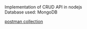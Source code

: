Implementation of CRUD API in nodejs <br>
Database used: MongoDB

<p><a href="https://api.postman.com/collections/13831276-c4e45fe4-5dd2-49e6-a602-3e0b30042665?access_key=PMAT-01GQ5GXN2MV5DKM122Q1YCRK74">postman collection</a></p>
